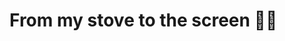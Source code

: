 # From my stove to the screen 👨‍🍳

<div class="food-grid">

<img class="food-grid-item" src="/docs/assets/cooking/image_22.jpg" loading="lazy" alt="" />

<img class="food-grid-item" src="/docs/assets/cooking/image_1.jpg" loading="lazy" alt="" />

<img class="food-grid-item" src="/docs/assets/cooking/image_2.jpg" loading="lazy" alt="" />

<img class="food-grid-item" src="/docs/assets/banners/cooking.jpg" loading="lazy" alt="" />

<img class="food-grid-item" src="/docs/assets/cooking/image_4.jpg" loading="lazy" alt="" />

<img class="food-grid-item" src="/docs/assets/cooking/image_5.jpg" loading="lazy" alt="" />

<img class="food-grid-item" src="/docs/assets/cooking/image_6.jpg" loading="lazy" alt="" />

<img class="food-grid-item" src="/docs/assets/cooking/image_7.jpg" loading="lazy" alt="" />

<img class="food-grid-item" src="/docs/assets/cooking/image_21.jpg" loading="lazy" alt="" />

<img class="food-grid-item" src="/docs/assets/cooking/image_8.jpg" loading="lazy" alt="" />

<img class="food-grid-item" src="/docs/assets/cooking/image_9.jpg" loading="lazy" alt="" />

<img class="food-grid-item" src="/docs/assets/cooking/image_10.jpg" loading="lazy" alt="" />

<img class="food-grid-item" src="/docs/assets/cooking/image_11.jpg" loading="lazy" alt="" />

<img class="food-grid-item" src="/docs/assets/cooking/image_12.jpg" loading="lazy" alt="" />

<img class="food-grid-item" src="/docs/assets/cooking/image_13.jpg" loading="lazy" alt="" />

<img class="food-grid-item" src="/docs/assets/cooking/image_14.jpg" loading="lazy" alt="" />

<img class="food-grid-item" src="/docs/assets/cooking/image_15.jpg" loading="lazy" alt="" />

<img class="food-grid-item" src="/docs/assets/cooking/image_16.jpg" loading="lazy" alt="" />

<img class="food-grid-item" src="/docs/assets/cooking/image_17.jpg" loading="lazy" alt="" />

<img class="food-grid-item" src="/docs/assets/cooking/image_18.jpg" loading="lazy" alt="" />

<img class="food-grid-item" src="/docs/assets/cooking/image_19.jpg" loading="lazy" alt="" />

<img class="food-grid-item" src="/docs/assets/cooking/image_20.jpg" loading="lazy" alt="" />

</div>